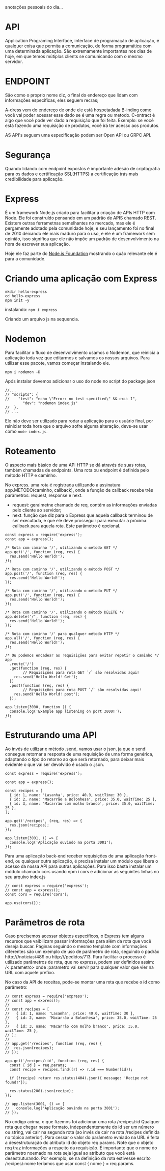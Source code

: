 anotações pessoais do dia...

# API

Application Programing Interface, interface de programação de aplicação, é qualquer coisa que permita a comunicação, de forma programática com uma determinada aplicação.
São extremamente importantes nos dias de hoje, em que temos mútiplos clients se comunicando com o mesmo servidor.

# ENDPOINT

São como o proprio nome diz, o final do endereço que lidam com informações especificas, eles seguem recras;

A-dress vem do endereço de onde ele está hospetadada
B-inding como você vai poder acessar esse dado se é uma regra ou metodo.
C-ontract é algo que você pode ver dado a requisição que foi feita. Exemplo: se você está fazendo uma requisição de produtos, você irá ter acesso aos produtos.

AS API's seguem uma especificação podem ser Open API ou GRPC API.

# Segurança

Quando lidando com endpoint expostos é importante adesão de criptografia para os dados e certificação SSL(HTTPS) a certificação trás mais credibilidade para aplicação.

# Express

É um framework Node.js criado para facilitar a criação de APIs HTTP com Node. Ele foi construído pensando em um padrão de APIS chamado REST.
Existem outras ferrametnas semelhantes no mercado, mas ele é pergamente adotado pela comunidade hoje, e seu lançamento foi no final de 2010 deixando ele mais maduro para o uso, e ele é um framework sem opinião, isso significa que ele não impõe um padrão de desenvolvimento na hora de escrever sua aplicação.

Hoje ele faz parte do [Node.js Foundation](https://openjsf.org/) mostrando o quão relevante ele é para a comunidade.

# Criando uma aplicação com Express
```
mkdir hello-express
cd hello-express
npm init -y
```

instalando: `npm i express`

Criando um arquivo js na sequencia.

# Nodemon

Para facilitar o fluxo de desenvolvimento usamos o Nodemon, que reinicia a aplicação toda vez que editarmos e salvamos os nossos arquivos. Para utilizar esse pacote, vamos começar instalando ele.

`npm i nodemon -D`

Após instalar devemos adicionar o uso do node no script do package.json
```
//...
// "scripts": {
//    "test": "echo \"Error: no test specified\" && exit 1",
		"dev": "nodemon index.js"
//  },
// ...
```

Ele não deve ser utilizado para rodar a aplicação para o usuário final, por reiniciar toda hora que o arquivo sofre alguma alteração, deve-se usar como `node index.js`.

# Roteamento

O aspecto mais básico de uma API HTTP se dá através de suas rotas, também chamadas de endpoints. Uma rota ou endpoint é definida pelo método HTTP e caminho.

No express. uma rota é registrada utilizando a assinatura app.METODO(caminho, callback), onde a função de callback recebe três parâmetros: request, response e next.

- request: geralmetne chamado de req, contém as informações enviadas pelo cliente ao servidor;
- next: função que diz para o Express que aquela callback terminou de ser executada, e que ele deve prosseguir para executar a próxima callback para aquela rota. Este parâmetro é opcional.
```
const express = require('express');
const app = express();

/* Rota com caminho '/', utilizando o método GET */
app.get('/', function (req, res) {
  res.send('Hello World!');
});

/* Rota com caminho '/', utilizando o método POST */
app.post('/', function (req, res) {
  res.send('Hello World!');
});

/* Rota com caminho '/', utilizando o método PUT */
app.put('/', function (req, res) {
  res.send('Hello World!');
});

/* Rota com caminho '/', utilizando o método DELETE */
app.delete('/', function (req, res) {
  res.send('Hello World!');
});

/* Rota com caminho '/' para qualquer método HTTP */
app.all('/', function (req, res) {
  res.send('Hello World!');
});

/* Ou podemos encadear as requisições para evitar repetir o caminho */
app
  .route('/')
  .get(function (req, res) {
		// Requisições para rota GET `/` são resolvidas aqui!
    res.send('Hello World! Get');
  })
  .post(function (req, res) {
		// Requisições para rota POST `/` são resolvidas aqui!
    res.send('Hello World! post');
  });

app.listen(3000, function () {
  console.log('Example app listening on port 3000!');
});
```

# Estruturando uma API

Ao invés de utilizar o método .send, vamos usar o json, ja que o send consegue retornar a resposta de uma requisição de uma forma genérica, adaptando o tipo do retorno ao que será retornado, para deixar mais evidente o que vai ser devolvido é usado o .json.
```
const express = require('express');

const app = express();

const recipes = [
  { id: 1, name: 'Lasanha', price: 40.0, waitTime: 30 },
  { id: 2, name: 'Macarrão a Bolonhesa', price: 35.0, waitTime: 25 },
  { id: 3, name: 'Macarrão com molho branco', price: 35.0, waitTime: 25 },
];

app.get('/recipes', (req, res) => {
  res.json(recipes);
});

app.listen(3001, () => {
  console.log('Aplicação ouvindo na porta 3001');
});
```

Para uma aplicação back-end receber requisições de uma aplicação front-end, ou qualquer outra aplicação, é precisa instalar um módulo que libera o acesso da nossa API para outras aplicações. Para isso basta instalar um módulo chamado cors usando npm i cors e adicionar as seguintes linhas no seu arquivo index.js
```
// const express = require('express');
// const app = express();
const cors = require('cors');

app.use(cors());
```

# Parâmetros de rota

Caso precisemos acessar objetos específicos, o Express tem alguns recursos que vaibilizam passar informações para além da rota que você deseja buscar.
Páginas seguindo o mesmo template com informações diferentes são um exemplo de uso de parâmetro de rota, seguindo o padrão http://<site>/noticias/489 ou http://<site>/pedidos/713.
Para facilitar o processo é utilizado parâmetros de rota, que no express, podem ser definidos assim: </rota>/<:parametro> onde :parametro vai servir para qualquer valor que vier na URL com aquele prefixo.

No caso da API de receitas, pode-se montar uma rota que recebe o id como parâmetro:
```
// const express = require('express');
// const app = express();
//
// const recipes = [
//   { id: 1, name: 'Lasanha', price: 40.0, waitTime: 30 },
//   { id: 2, name: 'Macarrão a Bolonhesa', price: 35.0, waitTime: 25 },
//   { id: 3, name: 'Macarrão com molho branco', price: 35.0, waitTime: 25 },
// ];
//
// app.get('/recipes', function (req, res) {
// 	res.json(recipes);
// });

app.get('/recipes/:id', function (req, res) {
  const { id } = req.params;
  const recipe = recipes.find((r) => r.id === Number(id));

  if (!recipe) return res.status(404).json({ message: 'Recipe not found!'});

  res.status(200).json(recipe);
});

// app.listen(3001, () => {
//   console.log('Aplicação ouvindo na porta 3001');
// });
```

No código acima, o que fizemos foi adicionar uma rota /recipes/:id
Qualquer rota que chegar nesse formato, independentemente do id ser um número ou string, vai cair na segunda rota (ao invés de cair na rota /recipes definida no tópico anterior).
Para cessar o valor do parâmetro evniado na URL é feita a desestruturação do atributo id do objeto req.params. Note que o objeto req traz informações a respeito da requisição. É importante que o nome do parâmetro noemado na rota seja igual ao atributo que você está desestruturando. Por exemplo, se na definição da rota estivesse escrito /recipes/:nome teríamos que usar const { nome } = req.params.

